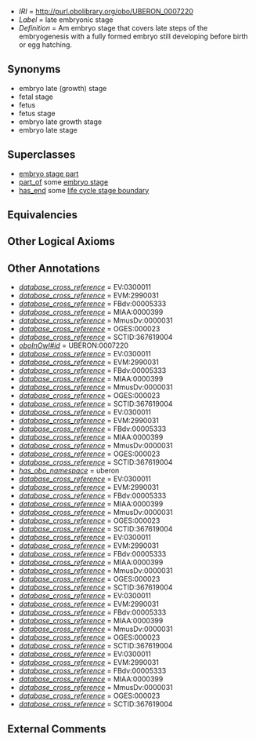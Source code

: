  * *IRI* = http://purl.obolibrary.org/obo/UBERON_0007220
 * *Label* = late embryonic stage
 * *Definition* = Am embryo stage that covers late steps of the embryogenesis with a fully formed embryo still developing before birth or egg hatching.

## Synonyms

 * embryo late (growth) stage
 * fetal stage
 * fetus
 * fetus stage
 * embryo late growth stage
 * embryo late stage

## Superclasses

 * [embryo stage part](../../UBERON/67/UBERON_0000067.md)
 * [part_of](../../BFO/50/BFO_0000050.md) some [embryo stage](../../UBERON/68/UBERON_0000068.md)
 * [has_end](../../core#has/nd/core#has_end.md) some [life cycle stage boundary](../../UBERON/03/UBERON_0000103.md)

## Equivalencies


## Other Logical Axioms


## Other Annotations

 * *[database_cross_reference](../../ef/oboInOwl#hasDbXref.md)* = EV:0300011
 * *[database_cross_reference](../../ef/oboInOwl#hasDbXref.md)* = EVM:2990031
 * *[database_cross_reference](../../ef/oboInOwl#hasDbXref.md)* = FBdv:00005333
 * *[database_cross_reference](../../ef/oboInOwl#hasDbXref.md)* = MIAA:0000399
 * *[database_cross_reference](../../ef/oboInOwl#hasDbXref.md)* = MmusDv:0000031
 * *[database_cross_reference](../../ef/oboInOwl#hasDbXref.md)* = OGES:000023
 * *[database_cross_reference](../../ef/oboInOwl#hasDbXref.md)* = SCTID:367619004
 * *[oboInOwl#id](../../id/oboInOwl#id.md)* = UBERON:0007220
 * *[database_cross_reference](../../ef/oboInOwl#hasDbXref.md)* = EV:0300011
 * *[database_cross_reference](../../ef/oboInOwl#hasDbXref.md)* = EVM:2990031
 * *[database_cross_reference](../../ef/oboInOwl#hasDbXref.md)* = FBdv:00005333
 * *[database_cross_reference](../../ef/oboInOwl#hasDbXref.md)* = MIAA:0000399
 * *[database_cross_reference](../../ef/oboInOwl#hasDbXref.md)* = MmusDv:0000031
 * *[database_cross_reference](../../ef/oboInOwl#hasDbXref.md)* = OGES:000023
 * *[database_cross_reference](../../ef/oboInOwl#hasDbXref.md)* = SCTID:367619004
 * *[database_cross_reference](../../ef/oboInOwl#hasDbXref.md)* = EV:0300011
 * *[database_cross_reference](../../ef/oboInOwl#hasDbXref.md)* = EVM:2990031
 * *[database_cross_reference](../../ef/oboInOwl#hasDbXref.md)* = FBdv:00005333
 * *[database_cross_reference](../../ef/oboInOwl#hasDbXref.md)* = MIAA:0000399
 * *[database_cross_reference](../../ef/oboInOwl#hasDbXref.md)* = MmusDv:0000031
 * *[database_cross_reference](../../ef/oboInOwl#hasDbXref.md)* = OGES:000023
 * *[database_cross_reference](../../ef/oboInOwl#hasDbXref.md)* = SCTID:367619004
 * *[has_obo_namespace](../../ce/oboInOwl#hasOBONamespace.md)* = uberon
 * *[database_cross_reference](../../ef/oboInOwl#hasDbXref.md)* = EV:0300011
 * *[database_cross_reference](../../ef/oboInOwl#hasDbXref.md)* = EVM:2990031
 * *[database_cross_reference](../../ef/oboInOwl#hasDbXref.md)* = FBdv:00005333
 * *[database_cross_reference](../../ef/oboInOwl#hasDbXref.md)* = MIAA:0000399
 * *[database_cross_reference](../../ef/oboInOwl#hasDbXref.md)* = MmusDv:0000031
 * *[database_cross_reference](../../ef/oboInOwl#hasDbXref.md)* = OGES:000023
 * *[database_cross_reference](../../ef/oboInOwl#hasDbXref.md)* = SCTID:367619004
 * *[database_cross_reference](../../ef/oboInOwl#hasDbXref.md)* = EV:0300011
 * *[database_cross_reference](../../ef/oboInOwl#hasDbXref.md)* = EVM:2990031
 * *[database_cross_reference](../../ef/oboInOwl#hasDbXref.md)* = FBdv:00005333
 * *[database_cross_reference](../../ef/oboInOwl#hasDbXref.md)* = MIAA:0000399
 * *[database_cross_reference](../../ef/oboInOwl#hasDbXref.md)* = MmusDv:0000031
 * *[database_cross_reference](../../ef/oboInOwl#hasDbXref.md)* = OGES:000023
 * *[database_cross_reference](../../ef/oboInOwl#hasDbXref.md)* = SCTID:367619004
 * *[database_cross_reference](../../ef/oboInOwl#hasDbXref.md)* = EV:0300011
 * *[database_cross_reference](../../ef/oboInOwl#hasDbXref.md)* = EVM:2990031
 * *[database_cross_reference](../../ef/oboInOwl#hasDbXref.md)* = FBdv:00005333
 * *[database_cross_reference](../../ef/oboInOwl#hasDbXref.md)* = MIAA:0000399
 * *[database_cross_reference](../../ef/oboInOwl#hasDbXref.md)* = MmusDv:0000031
 * *[database_cross_reference](../../ef/oboInOwl#hasDbXref.md)* = OGES:000023
 * *[database_cross_reference](../../ef/oboInOwl#hasDbXref.md)* = SCTID:367619004
 * *[database_cross_reference](../../ef/oboInOwl#hasDbXref.md)* = EV:0300011
 * *[database_cross_reference](../../ef/oboInOwl#hasDbXref.md)* = EVM:2990031
 * *[database_cross_reference](../../ef/oboInOwl#hasDbXref.md)* = FBdv:00005333
 * *[database_cross_reference](../../ef/oboInOwl#hasDbXref.md)* = MIAA:0000399
 * *[database_cross_reference](../../ef/oboInOwl#hasDbXref.md)* = MmusDv:0000031
 * *[database_cross_reference](../../ef/oboInOwl#hasDbXref.md)* = OGES:000023
 * *[database_cross_reference](../../ef/oboInOwl#hasDbXref.md)* = SCTID:367619004

## External Comments

